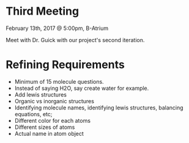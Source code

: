 # Third Meeting
February 13th, 2017 @ 5:00pm, B-Atrium

Meet with Dr. Guick with our project's second iteration.

# Refining Requirements

* Minimum of 15 molecule questions.
* Instead of saying H2O, say create water for example.
* Add lewis structures
* Organic vs inorganic structures
* Identifying molecule names, identifying lewis structures, balancing equations, etc;
* Different color for each atoms
* Different sizes of atoms
* Actual name in atom object
